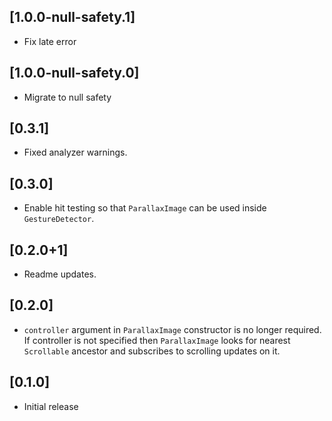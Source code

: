 ## [1.0.0-null-safety.1]

* Fix late error

## [1.0.0-null-safety.0]

* Migrate to null safety

## [0.3.1]

* Fixed analyzer warnings.

## [0.3.0]

* Enable hit testing so that `ParallaxImage` can be used inside
  `GestureDetector`.

## [0.2.0+1]

* Readme updates.

## [0.2.0]

* `controller` argument in `ParallaxImage` constructor is no longer required.
  If controller is not specified then `ParallaxImage` looks for nearest
  `Scrollable` ancestor and subscribes to scrolling updates on it.

## [0.1.0]

* Initial release
